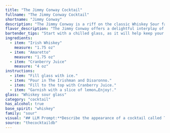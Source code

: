 ```yaml
---
title: "The Jimmy Conway Cocktail"
fullname: "The Jimmy Conway Cocktail"
shortname: "Jimmy Conway"
description: "The Jimmy Conway is a riff on the classic Whiskey Sour family, utilizing the sweet, nutty notes of Amaretto to complement the Irish Whiskey base.  While its exact origin is unknown, the blend of Irish whiskey, sweet liqueur, and tart juice is reminiscent of the popular Irish Coffee  and Irish Cream drinks. "
flavor_description: "The Jimmy Conway offers a delightful interplay of flavors. The Irish whiskey brings a smooth, smoky warmth, while the Amaretto adds a touch of sweet almond and a hint of bitterness. Cranberry juice provides a tart and refreshing contrast, creating a balanced and complex taste that's both comforting and invigorating. "
bartender_tips: "Start with a chilled glass, as it will help keep your cocktail cool.  Use a good quality Irish whiskey, and a sweet Amaretto.  Shake the cocktail with ice, and strain into the glass. A splash of fresh cranberry juice adds a subtle sweetness and tartness to the final drink.  Garnish with a lime wedge. "
ingredients:
  - item: "Irish Whiskey"
    measure: "1.75 oz"
  - item: "Amaretto"
    measure: "1.75 oz"
  - item: "Cranberry Juice"
    measure: "4 oz"
instructions:
  - item: "Fill glass with ice."
  - item: "Pour in The Irishman and Disaronno."
  - item: "Fill to the top with Cranberry Juice."
  - item: "Garnish with a slice of lemon…Enjoy!."
glass: "Whiskey sour glass"
category: "cocktail"
has_alcohol: true
base_spirit: "whiskey"
family: "sour"
visual: "## LLM Prompt:**Describe the appearance of a cocktail called The Jimmy Conway made with Irish whiskey, Amaretto, and cranberry juice. Consider the following aspects:*** **Color:**  Is it a vibrant red? A deep burgundy? Or a more muted pink?* **Clarity:** Is it crystal clear? Or does it have a slight haze or cloudiness?* **Texture:** Is it smooth and silky? Or does it have a slight viscosity?* **Garnish:**  What kind of garnish, if any, is used? How does it contribute to the visual appeal? * **Overall Impression:** What kind of mood or feeling does the drink evoke with its appearance? Does it seem sophisticated, festive, or refreshing?**Example Output:**The Jimmy Conway presents a captivating sight. The cranberry juice gives it a vibrant crimson hue, while the Irish whiskey adds a subtle darkness, creating a rich, almost burgundy shade. It’s not entirely clear, with a gentle haze that hints at the delicate interplay of the ingredients.  The drink has a velvety texture, inviting you to savor its complex flavor profile. A simple sprig of fresh mint rests on the rim, adding a touch of green to the vibrant composition, and hinting at the drink's refreshing nature. Overall, the Jimmy Conway's appearance is both inviting and intriguing, promising a satisfyingly complex cocktail experience. "
source: "thecocktaildb"
---
```


